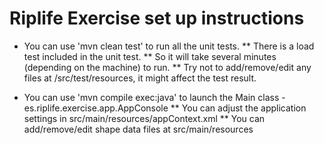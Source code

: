 # Riplife Exercise set up instructions


*  You can use 'mvn clean test' to run all the unit tests.
**    There is a load test included in the unit test.
**    So it will take several minutes (depending on the machine) to run.
**    Try not to add/remove/edit any files at /src/test/resources, it might affect the test result.


*  You can use 'mvn compile exec:java' to launch the Main class - es.riplife.exercise.app.AppConsole
**    You can adjust the application settings in src/main/resources/appContext.xml
**    You can add/remove/edit shape data files at src/main/resources
